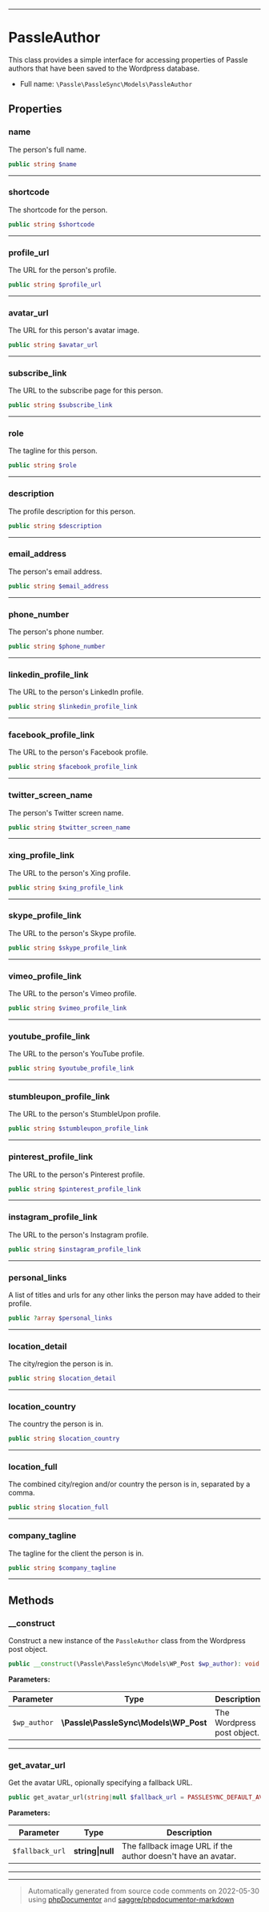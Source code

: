 ***

# PassleAuthor

This class provides a simple interface for accessing properties of
Passle authors that have been saved to the Wordpress database.



* Full name: `\Passle\PassleSync\Models\PassleAuthor`



## Properties


### name

The person's full name.

```php
public string $name
```






***

### shortcode

The shortcode for the person.

```php
public string $shortcode
```






***

### profile_url

The URL for the person's profile.

```php
public string $profile_url
```






***

### avatar_url

The URL for this person's avatar image.

```php
public string $avatar_url
```






***

### subscribe_link

The URL to the subscribe page for this person.

```php
public string $subscribe_link
```






***

### role

The tagline for this person.

```php
public string $role
```






***

### description

The profile description for this person.

```php
public string $description
```






***

### email_address

The person's email address.

```php
public string $email_address
```






***

### phone_number

The person's phone number.

```php
public string $phone_number
```






***

### linkedin_profile_link

The URL to the person's LinkedIn profile.

```php
public string $linkedin_profile_link
```






***

### facebook_profile_link

The URL to the person's Facebook profile.

```php
public string $facebook_profile_link
```






***

### twitter_screen_name

The person's Twitter screen name.

```php
public string $twitter_screen_name
```






***

### xing_profile_link

The URL to the person's Xing profile.

```php
public string $xing_profile_link
```






***

### skype_profile_link

The URL to the person's Skype profile.

```php
public string $skype_profile_link
```






***

### vimeo_profile_link

The URL to the person's Vimeo profile.

```php
public string $vimeo_profile_link
```






***

### youtube_profile_link

The URL to the person's YouTube profile.

```php
public string $youtube_profile_link
```






***

### stumbleupon_profile_link

The URL to the person's StumbleUpon profile.

```php
public string $stumbleupon_profile_link
```






***

### pinterest_profile_link

The URL to the person's Pinterest profile.

```php
public string $pinterest_profile_link
```






***

### instagram_profile_link

The URL to the person's Instagram profile.

```php
public string $instagram_profile_link
```






***

### personal_links

A list of titles and urls for any other links the person may have added to their profile.

```php
public ?array $personal_links
```






***

### location_detail

The city/region the person is in.

```php
public string $location_detail
```






***

### location_country

The country the person is in.

```php
public string $location_country
```






***

### location_full

The combined city/region and/or country the person is in, separated by a comma.

```php
public string $location_full
```






***

### company_tagline

The tagline for the client the person is in.

```php
public string $company_tagline
```






***

## Methods


### __construct

Construct a new instance of the `PassleAuthor` class from the Wordpress post object.

```php
public __construct(\Passle\PassleSync\Models\WP_Post $wp_author): void
```








**Parameters:**

| Parameter | Type | Description |
|-----------|------|-------------|
| `$wp_author` | **\Passle\PassleSync\Models\WP_Post** | The Wordpress post object. |




***

### get_avatar_url

Get the avatar URL, opionally specifying a fallback URL.

```php
public get_avatar_url(string|null $fallback_url = PASSLESYNC_DEFAULT_AVATAR_URL): string
```








**Parameters:**

| Parameter | Type | Description |
|-----------|------|-------------|
| `$fallback_url` | **string&#124;null** | The fallback image URL if the author doesn&#039;t have an avatar. |




***


***
> Automatically generated from source code comments on 2022-05-30 using [phpDocumentor](http://www.phpdoc.org/) and [saggre/phpdocumentor-markdown](https://github.com/Saggre/phpDocumentor-markdown)
